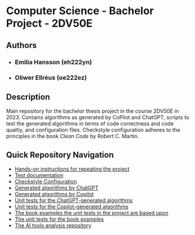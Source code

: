 # Computer Science - Bachelor Project - 2DV50E

## Authors
* ### Emilia Hansson (eh222yn)
* ### Oliwer Ellréus (oe222ez)

## Description
Main repository for the bachelor thesis project in the course 2DV50E in 2023. Contains algorithms as generated by CoPilot and ChatGPT, scripts to test the generated algorithms in terms of code correctness and code qualtiy, and configuration files. Checkstyle configuration adheres to the principles in the book *Clean Code* by Robert C. Martin.   

## Quick Repository Navigation
- [Hands-on instructions for repeating the project](https://github.com/emiliaajax/ai-generated-code/blob/main/docs/instructions.md) 
- [Test documentation](https://github.com/emiliaajax/ai-generated-code/blob/main/docs/test-specification.md)
- [Checkstyle Configuration](https://github.com/emiliaajax/ai-generated-code/blob/main/config/checkstyle/checkstyle.xml)
- [Generated algorithms by ChatGPT](https://github.com/emiliaajax/ai-generated-code/tree/main/app/src/main/java/ChatGPT)
- [Generated algorithms by Copilot](https://github.com/emiliaajax/ai-generated-code/tree/main/app/src/main/java/Copilot)
- [Unit tests for the ChatGPT-generated algorithms](https://github.com/emiliaajax/ai-generated-code/tree/main/app/src/test/java/ChatGPT)
- [Unit tests for the Copilot-generated algorithms](https://github.com/emiliaajax/ai-generated-code/tree/main/app/src/test/java/Copilot)
- [The book examples the unit tests in the project are based upon](https://github.com/emiliaajax/ai-generated-code/tree/main/app/src/main/java/BookExamples)
- [The unit tests for the book examples](https://github.com/emiliaajax/ai-generated-code/tree/main/app/src/test/java/BookExamples)
- [The AI tools analysis repository](https://github.com/emiliaajax/ai-tools-analysis)
 

